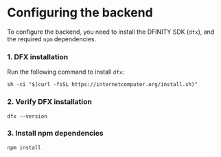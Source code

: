 # Configuring the backend

To configure the backend, you need to install the DFINITY SDK (`dfx`), and the required `npm` dependencies.

### 1. DFX installation

Run the following command to install `dfx`:

```
sh -ci "$(curl -fsSL https://internetcomputer.org/install.sh)"
```

### 2. Verify DFX installation 

`dfx --version`

### 3. Install npm dependencies

`npm install`